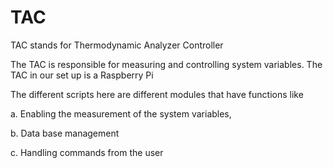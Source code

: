 # TAC 

TAC stands for Thermodynamic Analyzer Controller 

The TAC is responsible for measuring and controlling system variables. The TAC in our set up is a Raspberry Pi 

The different scripts here are different modules that have functions like

a. Enabling the measurement of the system variables,

b. Data base management

c. Handling commands from the user





